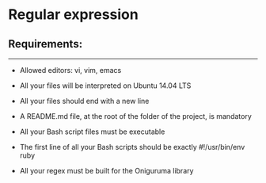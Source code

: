 # Regular expression

## Requirements:
---

 * Allowed editors: vi, vim, emacs

 * All your files will be interpreted on Ubuntu 14.04 LTS

 * All your files should end with a new line

 * A README.md file, at the root of the folder of the project, is mandatory

 * All your Bash script files must be executable

 * The first line of all your Bash scripts should be exactly #!/usr/bin/env ruby

 * All your regex must be built for the Oniguruma library
